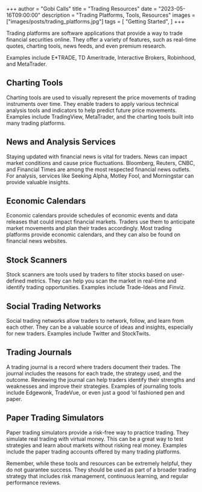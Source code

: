 +++
author = "Gobi Calls"
title = "Trading Resources"
date = "2023-05-16T09:00:00"
description = "Trading Platforms, Tools, Resources"
images = ["images/posts/trading_platforms.jpg"]
tags = [
    "Getting Started",
]
+++

Trading platforms are software applications that provide a way to trade financial securities online. They offer a variety of features, such as real-time quotes, charting tools, news feeds, and even premium research. 

Examples include E*TRADE, TD Ameritrade, Interactive Brokers, Robinhood, and MetaTrader.

## Charting Tools 
Charting tools are used to visually represent the price movements of trading instruments over time. They enable traders to apply various technical analysis tools and indicators to help predict future price movements. Examples include TradingView, MetaTrader, and the charting tools built into many trading platforms.

## News and Analysis Services
Staying updated with financial news is vital for traders. News can impact market conditions and cause price fluctuations. Bloomberg, Reuters, CNBC, and Financial Times are among the most respected financial news outlets. For analysis, services like Seeking Alpha, Motley Fool, and Morningstar can provide valuable insights.

## Economic Calendars
Economic calendars provide schedules of economic events and data releases that could impact financial markets. Traders use them to anticipate market movements and plan their trades accordingly. Most trading platforms provide economic calendars, and they can also be found on financial news websites.

## Stock Scanners
Stock scanners are tools used by traders to filter stocks based on user-defined metrics. They can help you scan the market in real-time and identify trading opportunities. Examples include Trade-Ideas and Finviz.

## Social Trading Networks
Social trading networks allow traders to network, follow, and learn from each other. They can be a valuable source of ideas and insights, especially for new traders. Examples include Twitter and StockTwits.

## Trading Journals
A trading journal is a record where traders document their trades. The journal includes the reasons for each trade, the strategy used, and the outcome. Reviewing the journal can help traders identify their strengths and weaknesses and improve their strategies. Examples of journaling tools include Edgewonk, TradeVue, or even just a good ‘ol fashioned pen and paper. 

## Paper Trading Simulators
Paper trading simulators provide a risk-free way to practice trading. They simulate real trading with virtual money. This can be a great way to test strategies and learn about markets without risking real money. Examples include the paper trading accounts offered by many trading platforms.


Remember, while these tools and resources can be extremely helpful, they do not guarantee success. They should be used as part of a broader trading strategy that includes risk management, continuous learning, and regular performance reviews.
